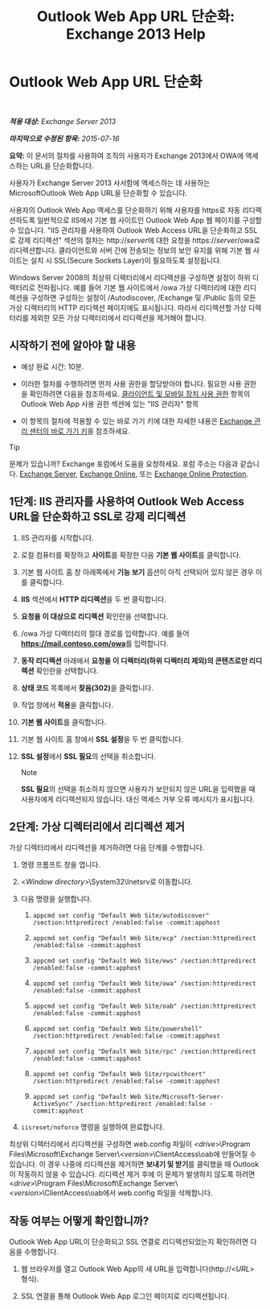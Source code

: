 ﻿---
title: 'Outlook Web App URL 단순화: Exchange 2013 Help'
TOCTitle: Outlook Web App URL 단순화
ms:assetid: 5fb6a873-f3cf-4f82-87d1-2ff6e47a0080
ms:mtpsurl: https://technet.microsoft.com/ko-kr/library/Aa998359(v=EXCHG.150)
ms:contentKeyID: 54651821
ms.date: 05/22/2018
mtps_version: v=EXCHG.150
ms.translationtype: MT
---

# Outlook Web App URL 단순화

 

_<strong>적용 대상:</strong> Exchange Server 2013_

_<strong>마지막으로 수정된 항목:</strong> 2015-07-16_

<strong>요약:</strong>  이 문서의 절차를 사용하여 조직의 사용자가 Exchange 2013에서 OWA에 액세스하는 URL을 단순화합니다.

사용자가 Exchange Server 2013 사서함에 액세스하는 데 사용하는 MicrosoftOutlook Web App URL을 단순화할 수 있습니다.

사용자의 Outlook Web App 액세스를 단순화하기 위해 사용자를 https로 자동 리디렉션하도록 일반적으로 IIS에서 기본 웹 사이트인 Outlook Web App 웹 페이지를 구성할 수 있습니다. "IIS 관리자를 사용하여 Outlook Web Access URL을 단순화하고 SSL로 강제 리디렉션" 섹션의 절차는 http://*server*에 대한 요청을 https://*server*/owa로 리디렉션합니다. 클라이언트와 서버 간에 전송되는 정보의 보안 유지를 위해 기본 웹 사이트는 설치 시 SSL(Secure Sockets Layer)이 필요하도록 설정됩니다.

Windows Server 2008의 최상위 디렉터리에서 리디렉션을 구성하면 설정이 하위 디렉터리로 전파됩니다. 예를 들어 기본 웹 사이트에서 /owa 가상 디렉터리에 대한 리디렉션을 구성하면 구성하는 설정이 /Autodiscover, /Exchange 및 /Public 등의 모든 가상 디렉터리의 HTTP 리디렉션 페이지에도 표시됩니다. 따라서 리디렉션할 가상 디렉터리를 제외한 모든 가상 디렉터리에서 리디렉션을 제거해야 합니다.

## 시작하기 전에 알아야 할 내용

  - 예상 완료 시간: 10분.

  - 이러한 절차를 수행하려면 먼저 사용 권한을 할당받아야 합니다. 필요한 사용 권한을 확인하려면 다음을 참조하세요. [클라이언트 및 모바일 장치 사용 권한](clients-and-mobile-devices-permissions-exchange-2013-help.md) 항목의 Outlook Web App 사용 권한 섹션에 있는 "IIS 관리자" 항목

  - 이 항목의 절차에 적용할 수 있는 바로 가기 키에 대한 자세한 내용은 [Exchange 관리 센터의 바로 가기 키](keyboard-shortcuts-in-the-exchange-admin-center-exchange-online-protection-help.md)을 참조하세요.


> [!TIP]
> 문제가 있습니까? Exchange 포럼에서 도움을 요청하세요. 포럼 주소는 다음과 같습니다. <A href="https://go.microsoft.com/fwlink/p/?linkid=60612">Exchange Server</A>, <A href="https://go.microsoft.com/fwlink/p/?linkid=267542">Exchange Online</A>, 또는 <A href="https://go.microsoft.com/fwlink/p/?linkid=285351">Exchange Online Protection</A>.



## 1단계: IIS 관리자를 사용하여 Outlook Web Access URL을 단순화하고 SSL로 강제 리디렉션

1.  IIS 관리자를 시작합니다.

2.  로컬 컴퓨터를 확장하고 <strong>사이트</strong>를 확장한 다음 <strong>기본 웹 사이트</strong>를 클릭합니다.

3.  기본 웹 사이트 홈 창 아래쪽에서 <strong>기능 보기</strong> 옵션이 아직 선택되어 있지 않은 경우 이를 클릭합니다.

4.  <strong>IIS</strong> 섹션에서 <strong>HTTP 리디렉션</strong>을 두 번 클릭합니다.

5.  <strong>요청을 이 대상으로 리디렉션</strong> 확인란을 선택합니다.

6.  /owa 가상 디렉터리의 절대 경로를 입력합니다. 예를 들어 <strong>https://mail.contoso.com/owa</strong>를 입력합니다.

7.  <strong>동작 리디렉션</strong> 아래에서 <strong>요청을 이 디렉터리(하위 디렉터리 제외)의 콘텐츠로만 리디렉션</strong> 확인란을 선택합니다.

8.  <strong>상태 코드</strong> 목록에서 <strong>찾음(302)</strong>을 클릭합니다.

9.  작업 창에서 <strong>적용</strong>을 클릭합니다.

10. <strong>기본 웹 사이트</strong>를 클릭합니다.

11. 기본 웹 사이트 홈 창에서 <strong>SSL 설정</strong>을 두 번 클릭합니다.

12. <strong>SSL 설정</strong>에서 <strong>SSL 필요</strong>의 선택을 취소합니다.
    

    > [!NOTE]
    > <STRONG>SSL 필요</STRONG>의 선택을 취소하지 않으면 사용자가 보안되지 않은 URL을 입력했을 때 사용자에게 리디렉션되지 않습니다. 대신 액세스 거부 오류 메시지가 표시됩니다.



## 2단계: 가상 디렉터리에서 리디렉션 제거

가상 디렉터리에서 리디렉션을 제거하려면 다음 단계를 수행합니다.

1.  명령 프롬프트 창을 엽니다.

2.  \<*Window directory*\>\\System32\\Inetsrv로 이동합니다.

3.  다음 명령을 실행합니다.
    
    1.  `appcmd set config "Default Web Site/autodiscover" /section:httpredirect /enabled:false -commit:apphost`
    
    2.  `appcmd set config "Default Web Site/ecp" /section:httpredirect /enabled:false -commit:apphost`
    
    3.  `appcmd set config "Default Web Site/ews" /section:httpredirect /enabled:false -commit:apphost`
    
    4.  `appcmd set config "Default Web Site/owa" /section:httpredirect /enabled:false -commit:apphost`
    
    5.  `appcmd set config "Default Web Site/oab" /section:httpredirect /enabled:false -commit:apphost`
    
    6.  `appcmd set config "Default Web Site/powershell" /section:httpredirect /enabled:false -commit:apphost`
    
    7.  `appcmd set config "Default Web Site/rpc" /section:httpredirect /enabled:false -commit:apphost`
    
    8.  `appcmd set config "Default Web Site/rpcwithcert" /section:httpredirect /enabled:false -commit:apphost`
    
    9.  `appcmd set config "Default Web Site/Microsoft-Server-ActiveSync" /section:httpredirect /enabled:false -commit:apphost`

4.  `iisreset/noforce` 명령을 실행하여 완료합니다.

최상위 디렉터리에서 리디렉션을 구성하면 web.config 파일이 \<*drive*\>\\Program Files\\Microsoft\\Exchange Server\\\<*version*\>\\ClientAccess\\oab에 만들어질 수 있습니다. 이 경우 나중에 리디렉션을 제거하면 <strong>보내기 및 받기</strong>를 클릭했을 때 Outlook이 작동하지 않을 수 있습니다. 리디렉션 제거 후에 이 문제가 발생하지 않도록 하려면 \<*drive*\>\\Program Files\\Microsoft\\Exchange Server\\\<*version*\>\\ClientAccess\\oab에서 web.config 파일을 삭제합니다.

## 작동 여부는 어떻게 확인합니까?

Outlook Web App URL이 단순화되고 SSL 연결로 리디렉션되었는지 확인하려면 다음을 수행합니다.

1.  웹 브라우저를 열고 Outlook Web App의 새 URL을 입력합니다(http://\<*URL*\> 형식).

2.  SSL 연결을 통해 Outlook Web App 로그인 페이지로 리디렉션됩니다.

